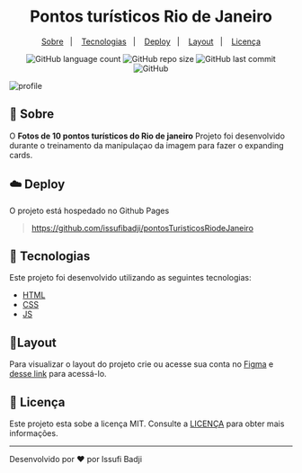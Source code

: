 
<h1 align="center" color=" ">
   Pontos turísticos Rio de Janeiro
</h1>

<p align="center">
    <a href="#book-sobre">Sobre</a>&nbsp;&nbsp;&nbsp;|&nbsp;&nbsp;&nbsp;
    <a href="#rocket-tecnologias">Tecnologias</a>&nbsp;&nbsp;&nbsp;|&nbsp;&nbsp;&nbsp;
    <a href="#cloud-deploy">Deploy</a>&nbsp;&nbsp;&nbsp;|&nbsp;&nbsp;&nbsp;
    <a href="#layout">Layout</a>&nbsp;&nbsp;&nbsp;|&nbsp;&nbsp;&nbsp;
    <a href="#memo-licença">Licença</a>
</p>

<p align="center">
   
<img alt="GitHub language count" src="https://img.shields.io/github/languages/count/issufibadji/pontosTuristicosRiodeJaneiro?style=flat-square">

<img alt="GitHub repo size" src="https://img.shields.io/github/repo-size/issufibadji/pontosTuristicosRiodeJaneiro?style=flat-square">

<img alt="GitHub last commit" src="https://img.shields.io/github/last-commit/issufibadji/pontosTuristicosRiodeJaneiro?style=flat-square">

<img alt="GitHub" src="https://img.shields.io/github/license/issufibadji/pontosTuristicosRiodeJaneiro?style=flat-square">
</p>

![profile](https://user-images.githubusercontent.com/45535344/177909244-28c6dbdb-c941-45e9-b54e-3e9b1cc959ae.gif)
 
## :book: Sobre
O **Fotos de 10 pontos turísticos do Rio de janeiro**
 Projeto foi desenvolvido durante o treinamento da manipulaçao da imagem para fazer o expanding cards.

## :cloud: Deploy
O projeto está hospedado no Github Pages
>https://github.com/issufibadji/pontosTuristicosRiodeJaneiro

## :rocket: Tecnologias
Este projeto foi desenvolvido utilizando as seguintes tecnologias:

- [HTML]()
- [CSS]()
- [JS]()


## 🔖Layout
Para visualizar o layout do projeto crie ou acesse sua conta no [Figma](https://figma.com) e [desse link](#) para acessá-lo.

## :memo: Licença
Este projeto esta sobe a licença MIT. Consulte a [LICENÇA](https://github.com/issufibadji/pontosTuristicosRiodeJaneiro/blob/master/LICENSE) para obter mais informações.

---

Desenvolvido por :heart: por Issufi Badji








